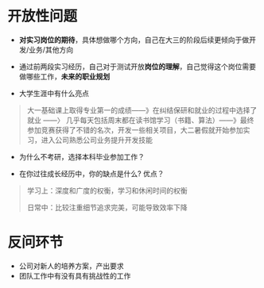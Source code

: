 # 开放性问题

- **对实习岗位的期待**，具体想做哪个方向，自己在大三的阶段后续更倾向于做开发/业务/其他方向



- 通过前两段实习经历，自己对于测试开放**岗位的理解**，自己觉得这个岗位需要做哪些工作，**未来的职业规划**



- 大学生涯中有什么亮点

> 大一基础课上取得专业第一的成绩——》在纠结保研和就业的过程中选择了就业 ——〉 几乎每天包括周末都在读书馆学习（书籍、算法）——》最终参加竞赛获得了不错的名次，开发一些相关项目，大二暑假就开始参加实习，进入公司熟悉公司业务提升开发技能

- 为什么不考研，选择本科毕业参加工作？



- 在你过往成长经历中，你的缺点是什么? 优点？

> 学习上：深度和广度的权衡，学习和休闲时间的权衡
>
> 日常中：比较注重细节追求完美，可能导致效率下降



# 反问环节

- 公司对新人的培养方案，产出要求
- 团队工作中有没有具有挑战性的工作
